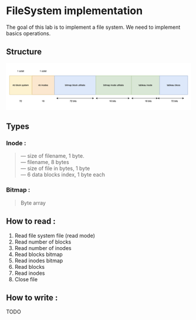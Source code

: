 # FileSystem implementation

The goal of this lab is to implement a file system. We need to implement basics operations. 

## Structure

![Structure](schema.png)

## Types 

### Inode : 

>  — size of filename, 1 byte.   
>  — filename, 8 bytes   
>  — size of file in bytes, 1 byte  
>  — 6 data blocks index, 1 byte each 

### Bitmap :

>  Byte array 


## How to read : 

<ol>
  <li>Read file system file (read mode)</li>
  <li>Read number of blocks</li>
  <li>Read number of inodes </li>
  <li>Read blocks bitmap </li>
  <li>Read inodes bitmap  </li>
  <li>Read blocks  </li>
  <li>Read inodes   </li>
  <li>Close file    </li>
</ol>

## How to write :

TODO
